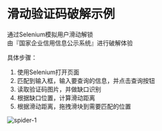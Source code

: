 # 滑动验证码破解示例
通过Selenium模拟用户滑动解锁    
由『国家企业信用信息公示系统』进行破解体验

具体步骤：
1. 使用Selenium打开页面 
2. 匹配到输入框，输入要查询的信息，并点击查询按钮
3. 读取验证码图片，并做缺口识别
4. 根据缺口位置，计算滑动距离
5. 根据滑动距离，拖拽滑块到需要匹配的位置


![spider-1](https://github.com/fenglei110/Data-analysis/blob/master/Spider/ch_Bilibili/images/spider_image.gif)